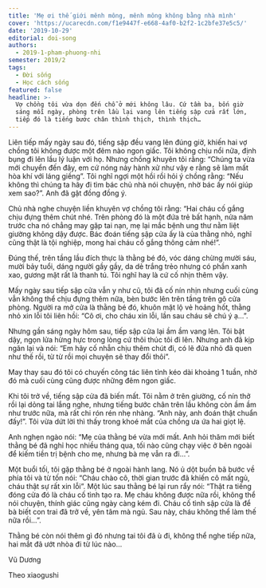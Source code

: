 ```yaml
---
title: 'Mẹ ơi thế giới mênh mông, mênh mông không bằng nhà mình'
cover: 'https://ucarecdn.com/f1e9447f-e668-4af0-b2f2-1c2bfe37e5c5/'
date: '2019-10-29'
editorial: doi-song
authors:
  - 2019-1-pham-phuong-nhi
semester: 2019/2
tags:
  - Đời sống
  - Học cách sống
featured: false
headline: >-
  Vợ chồng tôi vừa dọn đến chỗ ở mới không lâu. Cứ tầm ba, bốn giờ
  sáng mỗi ngày, phòng trên lầu lại vang lên tiếng sập cửa rất lớn,
  tiếp đó là tiếng bước chân thình thịch, thình thịch…
---
```

Liên tiếp mấy ngày sau đó, tiếng sập đều vang lên đúng giờ, khiến hai vợ chồng tôi không được một đêm nào ngon giấc. Tôi không chịu nổi nữa, định bụng đi lên lầu lý luận với họ. Nhưng chồng khuyên tôi rằng: “Chúng ta vừa mới chuyển đến đây, em cứ nóng nảy hành xử như vậy e rằng sẽ làm mất hòa khí với láng giềng”. Tôi nghĩ ngợi một hồi rồi hỏi ý chồng rằng: “Nếu không thì chúng ta hãy đi tìm bác chủ nhà nói chuyện, nhờ bác ấy nói giúp xem sao?”. Anh đã gật đồng đồng ý.



Chủ nhà nghe chuyện liền khuyên vợ chồng tôi rằng: “Hai cháu cố gắng chịu đựng thêm chút nhé. Trên phòng đó là một đứa trẻ bất hạnh, nửa năm trước cha nó chẳng may gặp tai nạn, mẹ lại mắc bệnh ung thư nằm liệt giường không dậy được. Bác đoán tiếng sập cửa ấy là của thằng nhỏ, nghĩ cũng thật là tội nghiệp, mong hai cháu cố gắng thông cảm nhé!”.



Đúng thế, trên tầng lầu đích thực là thằng bé đó, vóc dáng chừng mười sáu, mười bảy tuổi, dáng người gầy gầy, da dẻ trắng trẻo nhưng có phần xanh xao, gương mặt rất là thanh tú. Tôi nghĩ hay là cứ cố nhịn thêm vậy.



Mấy ngày sau tiếp sập cửa vẫn y như cũ, tôi đã cố nín nhịn nhưng cuối cùng vẫn không thể chịu đựng thêm nữa, bèn bước lên trên tầng trên gõ cửa phòng. Người ra mở cửa là thằng bé đó, khuôn mặt lộ vẻ hoảng hốt, thằng nhỏ xin lỗi tôi liên hồi: “Cô ơi, cho cháu xin lỗi, lần sau cháu sẽ chú ý ạ…”. 



Nhưng gần sáng ngày hôm sau, tiếp sập cửa lại ầm ầm vang lên. Tôi bật dậy, ngọn lửa hừng hực trong lòng cứ thôi thúc tôi đi lên. Nhưng anh đã kịp ngăn lại và nói: “Em hãy cố nhẫn chịu thêm chút đi, có lẽ đứa nhỏ đã quen như thế rồi, từ từ rồi mọi chuyện sẽ thay đổi thôi”. 



May thay sau đó tôi có chuyến công tác liên tỉnh kéo dài khoảng 1 tuần, nhờ đó mà cuối cùng cũng được những đêm ngon giấc. 



Khi tôi trở về, tiếng sập cửa đã biến mất. Tôi nằm ở trên giường, cố nín thở rồi lại dỏng tai lắng nghe, nhưng tiếng bước chân trên lầu không còn ầm ầm như trước nữa, mà rất chi rón rén nhẹ nhàng. “Anh này, anh đoán thật chuẩn đấy!”. Tôi vừa dứt lời thì thấy trong khoé mắt của chồng ưa ứa hai giọt lệ.



Anh nghẹn ngào nói: “Mẹ của thằng bé vừa mới mất. Anh hỏi thăm mới biết thằng bé đã nghỉ học nhiều tháng qua, tối nào cũng chạy việc ở bên ngoài để kiếm tiền trị bệnh cho mẹ, nhưng bà mẹ vẫn ra đi…”.



Một buổi tối, tôi gặp thằng bé ở ngoài hành lang. Nó ủ dột buồn bã bước về phía tôi và từ tốn nói: “Cháu chào cô, thời gian trước đã khiến cô mất ngủ, cháu thật sự rất xin lỗi”. Một lúc sau thằng bé lại run rẩy nói: “Thật ra tiếng đóng cửa đó là cháu cố tình tạo ra. Mẹ cháu không được nữa rồi, không thể nói chuyện, thính giác cũng ngày càng kém đi. Cháu cố tình sập cửa là để bà biết con trai đã trở về, yên tâm mà ngủ. Sau này, cháu không thể làm thế nữa rồi…”.



Thằng bé còn nói thêm gì đó nhưng tai tôi đã ù đi, không thể nghe tiếp nữa, hai mắt đã ướt nhòa đi từ lúc nào… 



Vũ Dương

Theo xiaogushi
